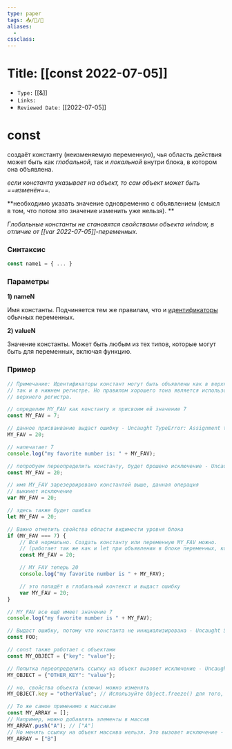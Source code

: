 ```yaml
---
type: paper
tags: 📥️/📜️/🔱
aliases:
  - 
cssclass: 
---
```




# Title: **[[const 2022-07-05]]**
- `Type:` [[&]]
- `Links:`
- `Reviewed Date:` [[2022-07-05]]


# const
создаёт константу (неизменяемую переменную), чья область действия может быть как *глобальной*, так и *локальной* внутри блока, в котором она объявлена. 


*если константа указывает на объект, то сам объект может быть ==изменён==.*


**необходимо указать значение одновременно с объявлением (смысл в том, что потом это значение изменить уже нельзя).
**

*Глобальные константы не становятся свойствами объекта window, в отличие от [[var 2022-07-05]]-переменных.*

### Синтаксис
```javascript
const name1 = { ... }
```

### Параметры
__1) nameN__

Имя константы. Подчиняется тем же правилам, что и [идентификаторы](https://developer.mozilla.org/ru/docs/Glossary/Identifier) обычных переменных.

__2) valueN__

Значение константы. Может быть любым из тех типов, которые могут быть для переменных, включая функцию.

### Пример 
```javascript
// Примечание: Идентификаторы констант могут быть объявлены как в верхнем,
// так и в нижнем регистре. Но правилом хорошего тона является использование
// верхнего регистра.

// определим MY_FAV как константу и присвоим ей значение 7
const MY_FAV = 7;

// данное присваивание выдаст ошибку - Uncaught TypeError: Assignment to constant variable.
MY_FAV = 20;

// напечатает 7
console.log("my favorite number is: " + MY_FAV);

// попробуем переопределить константу, будет брошено исключение - Uncaught SyntaxError: Identifier 'MY_FAV' has already been declared
const MY_FAV = 20;

// имя MY_FAV зарезервировано константой выше, данная операция
// выкинет исключение
var MY_FAV = 20;

// здесь также будет ошибка
let MY_FAV = 20;

// Важно отметить свойства области видимости уровня блока
if (MY_FAV === 7) {
    // Всё нормально. Создать константу или переменную MY_FAV можно.
    // (работает так же как и let при объявлении в блоке переменных, которые не const)
    const MY_FAV = 20;

    // MY_FAV теперь 20
    console.log("my favorite number is " + MY_FAV);

    // это попадёт в глобальный контекст и выдаст ошибку
    var MY_FAV = 20;
}

// MY_FAV все ещё имеет значение 7
console.log("my favorite number is " + MY_FAV);

// Выдаст ошибку, потому что константа не инициализирована - Uncaught SyntaxError: Missing initializer in const declaration
const FOO;

// const также работает с объектами
const MY_OBJECT = {"key": "value"};

// Попытка переопределить ссылку на объект вызовет исключение - Uncaught TypeError: Assignment to constant variable.
MY_OBJECT = {"OTHER_KEY": "value"};

// но, свойства объекта (ключи) можно изменять
MY_OBJECT.key = "otherValue"; // Используйте Object.freeze() для того, чтобы сделать объект неизменяемым

// То же самое применимо к массивам
const MY_ARRAY = [];
// Например, можно добавлять элементы в массив
MY_ARRAY.push("A"); // ["A"]
// Но менять ссылку на объект массива нельзя. Это вызовет исключение - Uncaught TypeError: Assignment to constant variable
MY_ARRAY = ["B"]
```